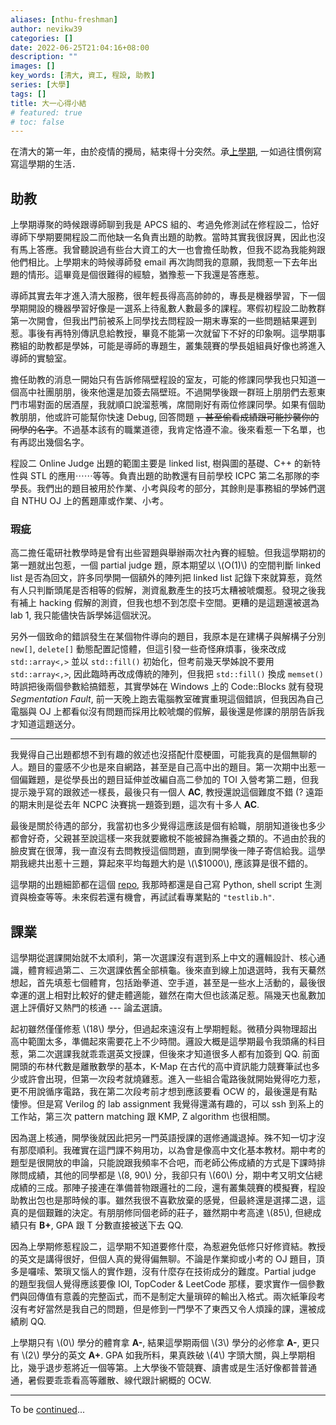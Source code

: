 ```yaml
---
aliases: [nthu-freshman]
author: nevikw39
categories: []
date: 2022-06-25T21:04:16+08:00
description: ""
images: []
key_words: [清大, 資工, 程設, 助教]
series: [大學]
tags: []
title: 大一心得小結
# featured: true
# toc: false
---
```


在清大的第一年，由於疫情的攪局，結束得十分突然。承[上學期](/posts/nthu-frosh-semester/), 一如過往慣例寫寫這學期的生活．

## 助教

上學期導聚的時候跟導師聊到我是 APCS 組的、考過免修測試在修程設二，恰好導師下學期要開程設二而他缺一名負責出題的助教。當時其實我很訝異，因此也沒有馬上答應。我曾聽說過有些台大資工的大一也會擔任助教，但我不認為我能夠跟他們相比。上學期末的時候導師發 email 再次詢問我的意願，我問惹一下去年出題的情形。這畢竟是個很難得的經驗，猶豫惹一下我還是答應惹。

導師其實去年才進入清大服務，很年輕長得高高帥帥的，專長是機器學習，下一個學期開設的機器學習好像是一選系上待亂數人數最多的課程。寒假初程設二助教群第一次開會，但我出門前被系上同學找去問程設一期末專案的一些問題結果遲到惹。事後有再特別傳訊息給教授，畢竟不能第一次就留下不好的印象啊。這學期事務組的助教都是學姊，可能是導師的專題生，叢集競賽的學長姐組員好像也將進入導師的實驗室。

擔任助教的消息一開始只有告訴修隔壁程設的室友，可能的修課同學我也只知道一個高中社團朋朋，後來他還是加簽去隔壁班。不過開學後跟一群班上朋朋們去惹東門市場對面的居酒屋，我就順口說溜惹嘴，席間剛好有兩位修課同學。如果有個助教朋朋，他或許可能幫你快速 Debug, 回答問題 ~~，甚至偷看成績跟可能抄襲你的同學的名字~~。不過基本該有的職業道德，我肯定恪遵不渝。後來看惹一下名單，也有再認出幾個名字。

程設二 Online Judge 出題的範圍主要是 linked list, 樹與圖的基礎、C++ 的新特性與 STL 的應用⋯⋯等等。負責出題的助教還有目前學校 ICPC 第二名那隊的李學長。我們出的題目被用於作業、小考與段考的部分，其餘則是事務組的學姊們選自 NTHU OJ 上的舊題庫或作業、小考。

### 瑕疵

高二擔任電研社教學時是曾有出些習題與舉辦兩次社內賽的經驗。但我這學期初的第一題就出包惹，一個 partial judge 題，原本期望以 \\(O(1)\\) 的空間判斷 linked list 是否為回文，許多同學開一個額外的陣列把 linked list 記錄下來就算惹，竟然有人只判斷頭尾是否相等的假解，測資亂數產生的技巧太糟被唬爛惹。發現之後我有補上 hacking 假解的測資，但我也想不到怎麼卡空間。更糟的是這題還被選為 lab 1, 我只能儘快告訴學姊這個狀況。

另外一個致命的錯誤發生在某個物件導向的題目，我原本是在建構子與解構子分別 `new[]`, `delete[]` 動態配置記憶體，但這引發一些奇怪麻煩事，後來改成 `std::array<,>` 並以 `std::fill()` 初始化，但考前幾天學姊說不要用 `std::array<,>`, 因此臨時再改成傳統的陣列，但我把 `std::fill()` 換成 `memset()` 時誤把後兩個參數給搞錯惹，其實學姊在 Windows 上的 Code::Blocks 就有發現 _Segmentation Fault_, 前一天晚上跑去電腦教室確實重現這個錯誤，但我因為自己電腦與 OJ 上都看似沒有問題而採用比較唬爛的假解，最後還是修課的朋朋告訴我才知道這題送分。

---

我覺得自己出題都想不到有趣的敘述也沒搭配什麼梗圖，可能我真的是個無聊的人。題目的靈感不少也是來自網路，甚至是自己高中出的題目。第一次期中出惹一個偏難題，是從學長出的題目延伸並改編自高二參加的 TOI 入營考第二題，但我提示幾乎寫的跟敘述一樣長，最後只有一個人 **AC**, 教授還說這個難度不錯 (? 遠距的期末則是從去年 NCPC 決賽挑一題簽到題，這次有十多人 **AC**.

最後是關於待遇的部分，我當初也多少覺得這應該是個有給職，朋朋知道後也多少都會好奇，父親甚至說這樣一來我就要繳稅不能被歸為撫養之類的。不過由於我的臉皮實在很薄，我一直沒有去問教授這個問題，直到開學後一陣子寄信給我。這學期我總共出惹十三題，算起來平均每題大約是 \\(\\$1000\\), 應該算是很不錯的。

這學期的出題細節都在這個 [repo](https://github.com/nevikw39/I2P2), 我那時都還是自己寫 Python, shell script 生測資與檢查等等。未來假若還有機會，再試試看專業點的 `"testlib.h"`.

## 課業

這學期從選課開始就不太順利，第一次選課沒有選到系上中文的邏輯設計、核心通識，體育經過第二、三次選課依舊全部槓龜。後來直到線上加退選時，我有天驀然想起，首先填惹七個體育，包括跆拳道、空手道，甚至是一些水上活動的，最後很幸運的選上相對比較好的健走體適能，雖然在南大但也該滿足惹。隔幾天也亂數加選上評價好又熱門的核通 --- 論孟選讀。

起初雖然僅僅修惹 \\(18\\) 學分，但過起來遠沒有上學期輕鬆。微積分與物理超出高中範圍太多，準備起來需要花上不少時間。邏設大概是這學期最令我頭痛的科目惹，第二次選課我就乖乖選英文授課，但後來才知道很多人都有加簽到 QQ. 前面開頭的布林代數是離散數學的基本，K-Map 在古代的高中資訊能力競賽筆試也多少或許會出現，但第一次段考就燒雞惹。進入一些組合電路後就開始覺得吃力惹，更不用說循序電路，我在第二次段考前才想到應該要看 OCW 的，最後還是有點悽慘。但是寫 Verilog 的 lab assignment 我覺得還滿有趣的，可以 ssh 到系上的工作站，第三次 pattern matching 跟 KMP, Z algorithm 也很相關。

因為選上核通，開學後就因此把另一門英語授課的選修通識退掉。殊不知一切才沒有那麼順利。我確實在這門課不夠用功，以為會是像高中文化基本教材。期中考的題型是很開放的申論，只能說跟我頻率不合吧，而老師公佈成績的方式是下課時排隊問成績，其他的同學都是 \\(8, 90\\) 分，我卻只有 \\(60\\) 分，期中考又明文佔總成績的三成。那陣子接連在準備普物跟邏社的二段，還有叢集競賽的模擬賽，程設助教出包也是那時候的事。雖然我很不喜歡放棄的感覺，但最終還是選擇二退，這真的是個艱難的決定。有朋朋修同個老師的莊子，雖然期中考高達 \\(85\\), 但總成績只有 **B+**, GPA 跟 T 分數直接被送下去 QQ.

因為上學期修惹程設二，這學期不知道要修什麼，為惹避免低修只好修資結。教授的英文是講得很好，但個人真的覺得偏無聊。不論是作業抑或小考的 OJ 題目，頂多是囉嗦、繁瑣又惱人的實作題，沒有什麼存在技術成分的難度。Partial judge 的題型我個人覺得應該要像 IOI, TopCoder & LeetCode 那樣，要求實作一個參數們與回傳值有意義的完整函式，而不是制定大量瑣碎的輸出入格式。兩次紙筆段考沒有考好當然是我自己的問題，但是修到一門學不了東西又令人煩躁的課，還被成績刷 QQ.

上學期只有 \\(0\\) 學分的體育拿 **A-**, 結果這學期兩個 \\(3\\) 學分的必修拿 **A-**, 更只有 \\(2\\) 學分的英文 **A+**. GPA 如我所料，果真跌破 \\(4\\) 字頭大關，與上學期相比，幾乎退步惹將近一個等第。上大學後不管競賽、讀書或是生活好像都普普通通，暑假要乖乖看高等離散、線代跟計網概的 OCW.

---

To be [continued](/posts/nthu-frosh-cont)...
